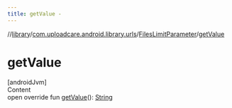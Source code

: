 ```yaml
---
title: getValue -
---
```

//[library](../../index.md)/[com.uploadcare.android.library.urls](../index.md)/[FilesLimitParameter](index.md)/[getValue](get-value.md)



# getValue  
[androidJvm]  
Content  
open override fun [getValue](get-value.md)(): [String](https://kotlinlang.org/api/latest/jvm/stdlib/kotlin/-string/index.html)  




